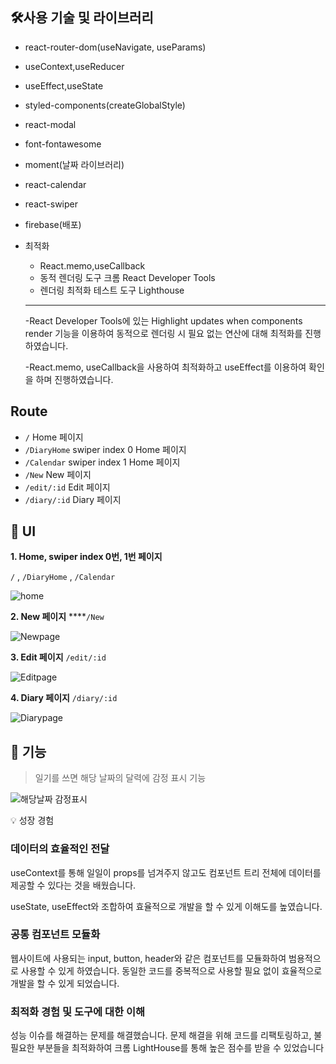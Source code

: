 ## **🛠사용 기술 및 라이브러리**

- react-router-dom(useNavigate, useParams)
- useContext,useReducer
- useEffect,useState
- styled-components(createGlobalStyle)
- react-modal
- font-fontawesome
- moment(날짜 라이브러리)
- react-calendar
- react-swiper
- firebase(배포)
- 최적화
    - React.memo,useCallback
    - 동적 렌더링 도구 크롬 React Developer Tools
    - 렌더링 최적화 테스트 도구 Lighthouse
    
    ---
    
    -React Developer Tools에 있는 
    Highlight updates when components render 기능을 이용하여
    동적으로 렌더링 시 필요 없는 연산에 대해 최적화를 진행하였습니다.
    
    -React.memo, useCallback을 사용하여 최적화하고 useEffect를 이용하여 확인을 하며 진행하였습니다.
    

## Route

- `/`   Home 페이지
- `/DiaryHome`   swiper index 0 Home 페이지
- `/Calendar`   swiper index 1 Home 페이지
- `/New`    New 페이지
- `/edit/:id`   Edit 페이지
- `/diary/:id`   Diary 페이지

## 🎨 UI

**1. Home, swiper index 0번, 1번 페이지**

`/` , `/DiaryHome` , `/Calendar`

![home](https://github.com/taehyeon0412/react_emotion-diary/assets/71374539/f5434352-b487-4097-b6ee-5c3a5800d343)



**2. New 페이지**  ****`/New`

![Newpage](https://github.com/taehyeon0412/react_emotion-diary/assets/71374539/7ee99d38-026b-4bd2-90b3-d36c9ba13345)



**3. Edit 페이지** `/edit/:id`

![Editpage](https://github.com/taehyeon0412/react_emotion-diary/assets/71374539/edd24687-168e-476f-adad-3079138ae396)



**4. Diary 페이지** `/diary/:id`

![Diarypage](https://github.com/taehyeon0412/react_emotion-diary/assets/71374539/29a623e4-163f-406f-9bba-963758edad01)

## **📝 기능**

> 일기를 쓰면 해당 날짜의 달력에 감정 표시 기능

![해당날짜 감정표시](https://github.com/taehyeon0412/react_emotion-diary/assets/71374539/7d495ffc-f651-4efd-9b68-546e29f05ef2)




💡 성장 경험

### 데이터의 효율적인 전달

useContext를 통해 일일이 props를 넘겨주지 않고도 컴포넌트 트리 전체에 데이터를 제공할 수 있다는 것을 배웠습니다.

useState, useEffect와 조합하여 효율적으로 개발을 할 수 있게 이해도를 높였습니다.

### 공통 컴포넌트 모듈화

웹사이트에 사용되는 input, button, header와 같은 컴포넌트를 모듈화하여 범용적으로 사용할 수 있게 하였습니다. 동일한 코드를 중복적으로 사용할 필요 없이 효율적으로 개발을 할 수 있게 되었습니다.

### 최적화 경험 및 도구에 대한 이해

성능 이슈를 해결하는 문제를 해결했습니다.
문제 해결을 위해 코드를 리팩토링하고, 불필요한 부분들을 최적화하여 크롬 LightHouse를 통해 높은 점수를 받을 수 있었습니다
